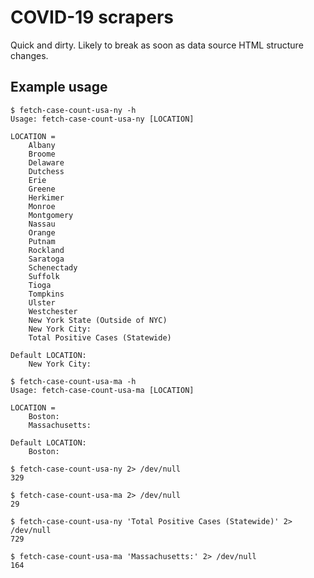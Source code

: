 COVID-19 scrapers
=================

Quick and dirty. Likely to break as soon as data source HTML structure changes.

Example usage
-------------
	$ fetch-case-count-usa-ny -h
	Usage: fetch-case-count-usa-ny [LOCATION]

	LOCATION =
		Albany
		Broome
		Delaware
		Dutchess
		Erie
		Greene
		Herkimer
		Monroe
		Montgomery
		Nassau
		Orange
		Putnam
		Rockland
		Saratoga
		Schenectady
		Suffolk
		Tioga
		Tompkins
		Ulster
		Westchester
		New York State (Outside of NYC)
		New York City:
		Total Positive Cases (Statewide)

	Default LOCATION:
		New York City:

	$ fetch-case-count-usa-ma -h
	Usage: fetch-case-count-usa-ma [LOCATION]

	LOCATION =
		Boston:
		Massachusetts:

	Default LOCATION:
		Boston:

	$ fetch-case-count-usa-ny 2> /dev/null
	329

	$ fetch-case-count-usa-ma 2> /dev/null
	29

	$ fetch-case-count-usa-ny 'Total Positive Cases (Statewide)' 2> /dev/null
	729

	$ fetch-case-count-usa-ma 'Massachusetts:' 2> /dev/null
	164
